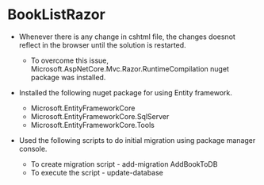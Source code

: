 # BookListRazor

- Whenever there is any change in cshtml file, the changes doesnot reflect in the browser until the solution is restarted.
  - To overcome this issue, Microsoft.AspNetCore.Mvc.Razor.RuntimeCompilation nuget package was installed.

- Installed the following nuget package for using Entity framework.
  - Microsoft.EntityFrameworkCore
  - Microsoft.EntityFrameworkCore.SqlServer
  - Microsoft.EntityFrameworkCore.Tools

- Used the following scripts to do initial migration using package manager console.
  - To create migration script - add-migration AddBookToDB
  - To execute the script - update-database
